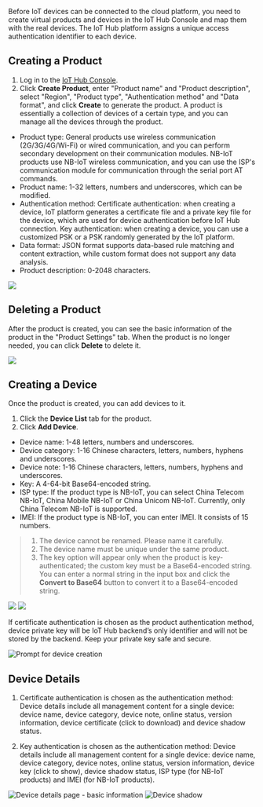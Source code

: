 [//]: # (chinagitpath:XXXXX)

Before IoT devices can be connected to the cloud platform, you need to create virtual products and devices in the IoT Hub Console and map them with the real devices. The IoT Hub platform assigns a unique access authentication identifier to each device.

## Creating a Product

1. Log in to the [IoT Hub Console](https://console.cloud.tencent.com/iotcloud).
2. Click **Create Product**, enter "Product name" and "Product description", select "Region", "Product type", "Authentication method" and "Data format", and click **Create** to generate the product. A product is essentially a collection of devices of a certain type, and you can manage all the devices through the product.

 - Product type:
 General products use wireless communication (2G/3G/4G/Wi-Fi) or wired communication, and you can perform secondary development on their communication modules.
 NB-IoT products use NB-IoT wireless communication, and you can use the ISP's communication module for communication through the serial port AT commands.
 - Product name: 1-32 letters, numbers and underscores, which can be modified.
 - Authentication method:
 Certificate authentication: when creating a device, IoT platform generates a certificate file and a private key file for the device, which are used for device authentication before IoT Hub connection.
 Key authentication: when creating a device, you can use a customized PSK or a PSK randomly generated by the IoT platform.
 - Data format: JSON format supports data-based rule matching and content extraction, while custom format does not support any data analysis.
 - Product description: 0-2048 characters.

![](https://main.qcloudimg.com/raw/ff0b336ecf2a5959f775f80f17fabe0b.png)

## Deleting a Product
After the product is created, you can see the basic information of the product in the "Product Settings" tab. When the product is no longer needed, you can click **Delete** to delete it.

![](https://main.qcloudimg.com/raw/4e5102fbfeb76560aeb9ba35920fd07c.png)

## Creating a Device

Once the product is created, you can add devices to it.
1. Click the **Device List** tab for the product.
2. Click **Add Device**.
 
 - Device name: 1-48 letters, numbers and underscores.
 - Device category: 1-16 Chinese characters, letters, numbers, hyphens and underscores.
 - Device note: 1-16 Chinese characters, letters, numbers, hyphens and underscores.
 - Key: A 4-64-bit Base64-encoded string.
 - ISP type: If the product type is NB-IoT, you can select China Telecom NB-IoT, China Mobile NB-IoT or China Unicom NB-IoT. Currently, only China Telecom NB-IoT is supported.
 - IMEI: If the product type is NB-IoT, you can enter IMEI. It consists of 15 numbers.
> 1. The device cannot be renamed. Please name it carefully.
> 2. The device name must be unique under the same product.
> 3. The key option will appear only when the product is key-authenticated; the custom key must be a Base64-encoded string. You can enter a normal string in the input box and click the **Convert to Base64** button to convert it to a Base64-encoded string.

![](https://main.qcloudimg.com/raw/7a1ca52bc9698323f5d7b094a08cb72c.png)
![](https://main.qcloudimg.com/raw/b3430a777ece1bbc412ad86c5d9797d5.png)

If certificate authentication is chosen as the product authentication method, device private key will be IoT Hub backend’s only identifier and will not be stored by the backend. Keep your private key safe and secure.

![Prompt for device creation](https://main.qcloudimg.com/raw/c33a497e1004f5de9f516a40169abe8e.png)


## Device Details

1. Certificate authentication is chosen as the authentication method:
Device details include all management content for a single device: device name, device category, device note, online status, version information, device certificate (click to download) and device shadow status.

2. Key authentication is chosen as the authentication method:
Device details include all management content for a single device: device name, device category, device notes, online status, version information, device key (click to show), device shadow status, ISP type (for NB-IoT products) and IMEI (for NB-IoT products).

![Device details page - basic information](https://main.qcloudimg.com/raw/a1fdbaa0ad48fe148dc2fd29a268cf27.png)
![Device shadow](https://main.qcloudimg.com/raw/a82a444432a5b605ad26a1d469f95cb3.png)


